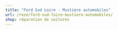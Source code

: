 ```yaml
---
title: "Ford Sud Loire - Mustière automobiles"
url: /reze/ford-sud-loire-mustiere-automobiles/
shop: réparation de voitures
---
```

